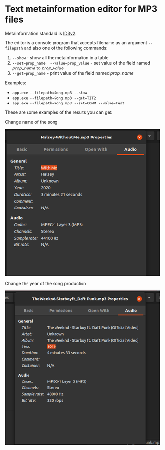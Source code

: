 # Text metainformation editor for MP3 files
Metainformation standard is [ID3v2](https://id3.org/id3v2.3.0).


The editor is a console program that accepts filename as an argument `--filepath` and also one of the following commands:
1) `--show` - show all the metainformation in a table
2) `--set=prop_name  --value=prop_value` - set value of the field named *prop_name* to *prop_value*
3) `--get=prop_name` - print value of the field named *prop_name* 


Examples: 
* `app.exe --filepath=Song.mp3 --show`
* `app.exe --filepath=Song.mp3 --get=TIT2`
* `app.exe --filepath=Song.mp3 --set=COMM --value=Test`


These are some examples of the results you can get:


Change name of the song 


![Change name of the song](docs/images/change-name.png)


Change the year of the song production 


![Change the year of the song production](docs/images/change-year.png)
